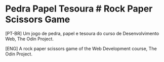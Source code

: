 # Pedra Papel Tesoura # Rock Paper Scissors Game

[PT-BR] Um jogo de pedra, papel e tesoura do curso de Desenvolvimento Web, The Odin Project.

[ENG] A rock paper scissors game of the Web Development course, The Odin Project.
